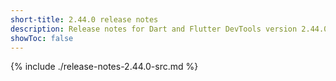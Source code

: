 ```yaml
---
short-title: 2.44.0 release notes
description: Release notes for Dart and Flutter DevTools version 2.44.0.
showToc: false
---
```


{% include ./release-notes-2.44.0-src.md %}

